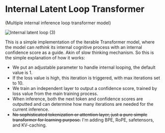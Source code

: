 # Internal Latent Loop Transformer
(Multiple internal inference loop transformer model)

![Internal latent loop (3)](https://github.com/user-attachments/assets/83b8ea07-fbe2-4d80-9ab9-ade33a19a587)

This is a simple implementation of the iterable Transformer model, where the model can *rethink* its internal cognitive process with an internal confidence score as a guide. Akin of slow thinking mechanism.
So this is the simple explanation of how it works:
- We put an adjustable parameter to handle internal looping, the default value is 1.
- If the loss value is high, this iteration is triggered, with max iterations set to 10.
- We train an independent layer to output a confidence score, trained by loss value from the main training process.
- When inference, both the next token and confidence scores are outputted and can determine how many iterations are needed for the current inference.
- ~~No sophisticated tokenization or attention layer, just a pure simple transformer for learning purpose.~~ I'm adding BPE, RoPE, safetensors, and KV-caching.

